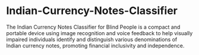 # Indian-Currency-Notes-Classifier
The Indian Currency Notes Classifier for Blind People is a compact and portable device using image recognition and voice feedback to help visually impaired individuals identify and distinguish various denominations of Indian currency notes, promoting financial inclusivity and independence.
